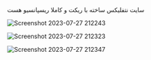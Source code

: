 سایت نتفلیکس ساخته با ریکت و کاملا ریسپانسیو هست


![Screenshot 2023-07-27 212243](https://github.com/mrmolla/Netflix-with-React/assets/115748318/c86b49a9-5055-4805-a4c2-18181693bb19)

![Screenshot 2023-07-27 212323](https://github.com/mrmolla/Netflix-with-React/assets/115748318/ad4011e8-e62a-4cb5-bf3a-14b58f76791f)

![Screenshot 2023-07-27 212347](https://github.com/mrmolla/Netflix-with-React/assets/115748318/1cc90bbd-cb8b-47b3-88dd-4dd80036d918)
